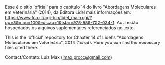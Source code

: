 Esse é o sítio 'oficial' para o capítulo 14 do livro "Abordagens Moleculares em Veterinária" (2014), da Editora Lidel mais informações em: https://www.fca.pt/cgi-bin/lidel_main.cgi/?op=3&mnu=100&edicao=1&isbn=978-989-752-034-1.
Aqui estão hospedados os arquivos suplementares referenciados no texto.

This is the 'official' repository for Chapter 14 of Lidel's "Abordagens Moleculares em Veterinária", 2014 (1st ed).
Here you can find the necessary files cited there. 

Contact/Contato: Luiz Max (lmax.procc@gmail.com)
